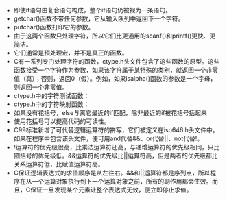 - 即使if语句由复合语句构成，整个if语句仍被视为一条语句。
- getchar()函数不带任何参数，它从输入队列中返回下一个字符。
- putchar()函数打印它的参数。
- 由于这两个函数只处理字符，所以它们比更通用的scanf()和printf()更快、更简洁。
- 它们通常是预处理宏，并不是真正的函数。
- C有一系列专门处理字符的函数，ctype.h头文件包含了这些函数的原型。这些函数接受一个字符作为参数，如果该字符属于某特殊的类别，就返回一个非零值（真）；否则，返回0（假）。例如，如果isalpha()函数的参数是一个字母，则返回一个非零值。
- ctype.h中的字符测试函数：
- ctype.h中的字符映射函数：
- 如果没有花括号，else与离它最近的if匹配，除非最近的if被花括号括起来
- 使用花括号可以提高代码的可读性。
- C99标准新增了可代替逻辑运算符的拼写，它们被定义在iso646.h头文件中。如果在程序中包含该头文件，便可用and代替&&、or代替||、not代替!。
- !运算符的优先级很高，比乘法运算符还高，与递增运算符的优先级相同，只比圆括号的优先级低。&&运算符的优先级比||运算符高，但是两者的优先级都比关系运算符低，比赋值运算符高。
- C保证逻辑表达式的求值顺序是从左往右。&&和||运算符都是序列点，所以程序在从一个运算对象执行到下一个运算对象之前，所有的副作用都会生效。而且，C保证一旦发现某个元素让整个表达式无效，便立即停止求值。